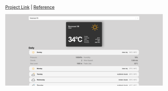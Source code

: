 [Project Link](https://incredible-mermaid-41dd11.netlify.app/)  |  [Reference](https://www.youtube.com/watch?v=Reny0cTTv24)

![screenshot](screenshot.png)
